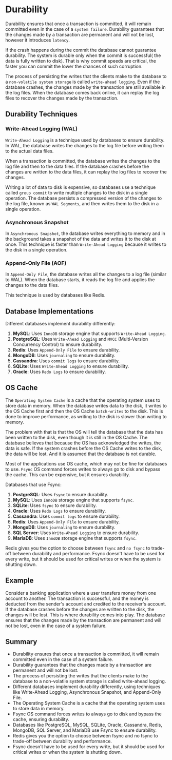 # Durability

Durability ensures that once a transaction is committed, it will remain committed even in the case of a `system failure`.
Durability guarantees that the changes made by a transaction are permanent and will not be lost, however it introduces `latency`.

If the crash happens during the commit the database cannot guarantee durability.
The system is durable only when the commit is successful( the data is fully written to disk).
That is why commit speeds are critical, the faster you can commit the lower the chances of such corruption.

The process of persisting the writes that the clients make to the database to a `non-volatile system storage` is called `write-ahead logging`.
Even if the database crashes, the changes made by the transaction are still available in the log files.
When the database comes back online, it can replay the log files to recover the changes made by the transaction.

## Durability Techniques

### Write-Ahead Logging (WAL)

`Write-Ahead Logging` is a technique used by databases to ensure durability.
In WAL, the database writes the changes to the log file before writing them to the actual data files.

When a transaction is committed, the database writes the changes to the log file and then to the data files.
If the database crashes before the changes are written to the data files, it can replay the log files to recover the changes.

Writing a lot of data to disk is expensive, so databases use a technique called `group commit` to write multiple changes to the disk in a single operation.
The database persists a compressed version of the changes to the log file, known as `WAL Segments`, and then writes them to the disk in a single operation.


### Asynchronous Snapshot

In `Asynchronous Snapshot`, the database writes everything to memory and in the background takes a snapshot of the data and writes it to the disk at once.
This technique is faster than `Write-Ahead Logging` because it writes to the disk in a single operation.

### Append-Only File (AOF)

In `Append-Only File`, the database writes all the changes to a log file (similar to WAL).
When the database starts, it reads the log file and applies the changes to the data files.

This technique is used by databases like Redis.

## Database Implementations

Different databases implement durability differently:
1. **MySQL**: Uses `InnoDB` storage engine that supports `Write-Ahead Logging`.
2. **PostgreSQL**: Uses `Write-Ahead Logging` and `MVCC` (Multi-Version Concurrency Control) to ensure durability.
3. **Redis**: Uses `Append-Only File` to ensure durability.
4. **MongoDB**: Uses `journaling` to ensure durability.
5. **Cassandra**: Uses `commit logs` to ensure durability.
6. **SQLite**: Uses `Write-Ahead Logging` to ensure durability.
7. **Oracle**: Uses `Redo Logs` to ensure durability.

## OS Cache

The `Operating System Cache` is a cache that the operating system uses to store data in memory.
When the database writes data to the disk, it writes to the OS Cache first and then the OS Cache `batch-writes` to the disk.
This is done to improve performance, as writing to the disk is slower than writing to memory.

The problem with that is that the OS will tell the database that the data has been written to the disk, even though it is still in the OS Cache.
The database believes that because the OS has acknowledged the writes, the data is safe.
If the system crashes before the OS Cache writes to the disk, the data will be lost. And it is assumed that the database is not durable.

Most of the applications use OS cache, which may not be fine for databases to use.
`Fsync` OS command forces writes to always go to disk and bypass the cache. This can be expensive, but it ensures durability.

Databases that use Fsync:

1. **PostgreSQL**: Uses `fsync` to ensure durability.
2. **MySQL**: Uses `InnoDB` storage engine that supports `fsync`.
3. **SQLite**: Uses `fsync` to ensure durability.
4. **Oracle**: Uses `Redo Logs` to ensure durability.
5. **Cassandra**: Uses `commit logs` to ensure durability.
6. **Redis**: Uses `Append-Only File` to ensure durability.
7. **MongoDB**: Uses `journaling` to ensure durability.
8. **SQL Server**: Uses `Write-Ahead Logging` to ensure durability.
9. **MariaDB**: Uses `InnoDB` storage engine that supports `fsync`.

Redis gives you the option to choose between `fsync` and `no fsync` to trade-off between durability and performance.
Fsync doesn't have to be used for every write, but it should be used for critical writes or when the system is shutting down.

## Example

Consider a banking application where a user transfers money from one account to another.
The transaction is successful, and the money is deducted from the sender's account and credited to the receiver's account.
If the database crashes before the changes are written to the disk, the changes will be lost.
This is where durability comes into play.
The database ensures that the changes made by the transaction are permanent and will not be lost, even in the case of a system failure.

## Summary

- Durability ensures that once a transaction is committed, it will remain committed even in the case of a system failure.
- Durability guarantees that the changes made by a transaction are permanent and will not be lost.
- The process of persisting the writes that the clients make to the database to a non-volatile system storage is called write-ahead logging.
- Different databases implement durability differently, using techniques like Write-Ahead Logging, Asynchronous Snapshot, and Append-Only File.
- The Operating System Cache is a cache that the operating system uses to store data in memory.
- Fsync OS command forces writes to always go to disk and bypass the cache, ensuring durability.
- Databases like PostgreSQL, MySQL, SQLite, Oracle, Cassandra, Redis, MongoDB, SQL Server, and MariaDB use Fsync to ensure durability.
- Redis gives you the option to choose between fsync and no fsync to trade-off between durability and performance.
- Fsync doesn't have to be used for every write, but it should be used for critical writes or when the system is shutting down.
